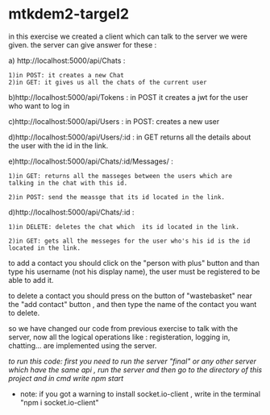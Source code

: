 # mtkdem2-targel2
in this exercise we created a client which can talk to the server we were given.
the server can give answer for these :

a) http://localhost:5000/api/Chats :

    1)in POST: it creates a new Chat
    2)in GET: it gives us all the chats of the current user

b)http://localhost:5000/api/Tokens : in POST it creates a jwt for the user who want to log in

c)http://localhost:5000/api/Users : in POST: creates a new user

d)http://localhost:5000/api/Users/:id : in GET returns all the details about the user with the id in the link.

e)http://localhost:5000/api/Chats/:id/Messages/ : 

    1)in GET: returns all the masseges between the users which are
    talking in the chat with this id.

    2)in POST: send the meassge that its id located in the link.
    
d)http://localhost:5000/api/Chats/:id :

    1)in DELETE: deletes the chat which  its id located in the link.
    
    2)in GET: gets all the messeges for the user who's his id is the id located in the link.
    

to add a contact you should click on the "person with plus" button and than type his username (not his display name), the user must be registered to be able to add it.

to delete a contact you should press on the button of "wastebasket" near the "add contact" button , and then type the name of the contact you want to delete.
 


so we have changed our code from previous exercise to talk with the server, now all the logical operations like : 
registeration, logging in, chatting... are implemented using the server.

*to run this code: first you need to run the server "final" or any other server which have the same api , run the server
and then go to the directory of this project and in cmd write npm start*

* note: if you got a warning to install socket.io-client , write in the terminal "npm i socket.io-client"
